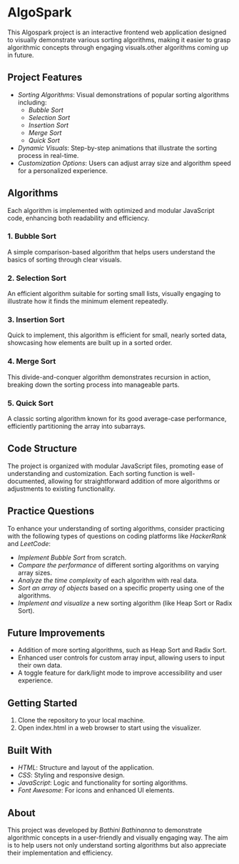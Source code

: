 # AlgoSpark

This Algospark project is an interactive frontend web application designed to visually demonstrate various sorting algorithms, making it easier to grasp algorithmic concepts through engaging visuals.other algorithms coming up in future.

## Project Features
- *Sorting Algorithms*: Visual demonstrations of popular sorting algorithms including:
  - *Bubble Sort*
  - *Selection Sort*
  - *Insertion Sort*
  - *Merge Sort*
  - *Quick Sort*
- *Dynamic Visuals*: Step-by-step animations that illustrate the sorting process in real-time.
- *Customization Options*: Users can adjust array size and algorithm speed for a personalized experience.

## Algorithms
Each algorithm is implemented with optimized and modular JavaScript code, enhancing both readability and efficiency.

### 1. Bubble Sort
A simple comparison-based algorithm that helps users understand the basics of sorting through clear visuals.

### 2. Selection Sort
An efficient algorithm suitable for sorting small lists, visually engaging to illustrate how it finds the minimum element repeatedly.

### 3. Insertion Sort
Quick to implement, this algorithm is efficient for small, nearly sorted data, showcasing how elements are built up in a sorted order.

### 4. Merge Sort
This divide-and-conquer algorithm demonstrates recursion in action, breaking down the sorting process into manageable parts.

### 5. Quick Sort
A classic sorting algorithm known for its good average-case performance, efficiently partitioning the array into subarrays.

## Code Structure
The project is organized with modular JavaScript files, promoting ease of understanding and customization. Each sorting function is well-documented, allowing for straightforward addition of more algorithms or adjustments to existing functionality.

## Practice Questions
To enhance your understanding of sorting algorithms, consider practicing with the following types of questions on coding platforms like *HackerRank* and *LeetCode*:
- *Implement Bubble Sort* from scratch.
- *Compare the performance* of different sorting algorithms on varying array sizes.
- *Analyze the time complexity* of each algorithm with real data.
- *Sort an array of objects* based on a specific property using one of the algorithms.
- *Implement and visualize* a new sorting algorithm (like Heap Sort or Radix Sort).

## Future Improvements
- Addition of more sorting algorithms, such as Heap Sort and Radix Sort.
- Enhanced user controls for custom array input, allowing users to input their own data.
- A toggle feature for dark/light mode to improve accessibility and user experience.

## Getting Started
1. Clone the repository to your local machine.
2. Open index.html in a web browser to start using the visualizer.

## Built With
- *HTML*: Structure and layout of the application.
- *CSS*: Styling and responsive design.
- *JavaScript*: Logic and functionality for sorting algorithms.
- *Font Awesome*: For icons and enhanced UI elements.

## About
This project was developed by *Bathini Bathinanna* to demonstrate algorithmic concepts in a user-friendly and visually engaging way. The aim is to help users not only understand sorting algorithms but also appreciate their implementation and efficiency.
